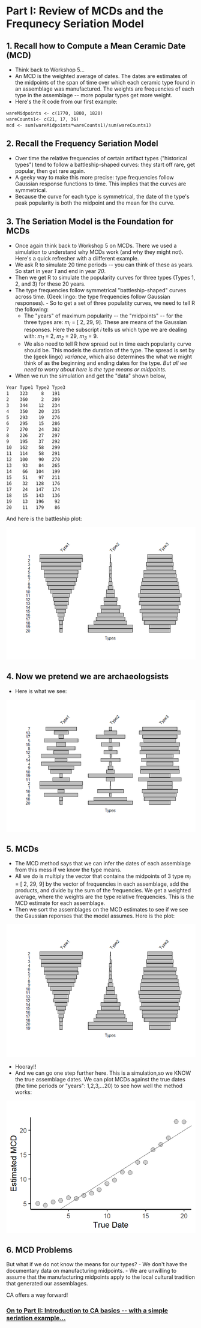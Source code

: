 # Part I: Review of MCDs and the Frequnecy Seriation Model  

## 1. Recall how to Compute a Mean Ceramic Date (MCD)
- Think back to Workshop 5...
- An MCD is the weighted average of dates. The dates are estimates of the midpoints of the span of time over which each ceramic type found in an assemblage was manufactured. The weights are frequencies of each type in the assemblage -- more popular types get more weight. 
- Here's the R code from our first example:

``` 
wareMidpoints <- c(1770, 1800, 1820) 
wareCounts1<- c(21, 17, 36) 
mcd <- sum(wareMidpoints*wareCounts1)/sum(wareCounts1)
``` 
## 2. Recall the Frequency Seriation Model
- Over time the relative frequencies of certain artifact types ("historical types") tend to follow a battleship-shaped curves: they start off rare, get popular, then get rare again.
- A geeky way to make this more precise: type frequencies follow Gaussian response functions to time. This implies that the curves are symmetrical.
- Because the curve for each type is symmetrical, the date of the type's peak popularity is both the midpoint and the mean for the curve.

## 3. The Seriation Model is the Foundation for MCDs
- Once again think back to Workshop 5 on MCDs. There we used a simulation to understand why MCDs work (and why they might not). Here's a quick refresher with a diifferent example.
- We ask R to simulate 20 time periods -- you can think of these as years. So start in year *1* and end in year *20*.  
- Then we get R to simulate the popularity curves for three types (Types 1, 2, and 3) for these 20 years. 
- The type frequencies follow symmetrical "battleship-shaped" curves across time. (Geek lingo: the type frequencies follow Gaussian responses).     - So to get a set of three populatity curves, we need to tell R the following:
	- The "years" of maximum popularity -- the "midpoints" -- for the three types are: *m<sub>i</sub>* = [ 2, 29, 9]. These are means of the Gaussian responses. Here the subscript *i* tells us which type we are dealing with: *m<sub>1</sub>* = 2, *m<sub>2</sub>* = 29, *m<sub>3</sub>* = 9.
	- We also need to tell R how spread out in time each popularity curve should be. This models the duration of the type. The spread is set by the (geek lingo) *variance*, which also determines the what we might think of as the beginning and ending dates for the type. *But all we need to worry about here is the type means or midpoints.*          
- When we run the simulation and get the "data" shown below, 
```
Year Type1 Type2 Type3
1    323     8   191
2    360     2   209
3    344    12   234
4    350    20   235
5    293    19   276
6    295    15   286
7    270    24   302
8    226    27   297
9    195    37   292
10   162    58   299
11   114    58   291
12   100    90   270
13    93    84   265
14    66   104   199
15    51    97   211
16    32   128   176
17    24   147   174
18    15   143   136
19    13   196    92
20    11   179    86
```
And here is the battleship plot: 

![](./Images/propMat.png)

## 4. Now we pretend we are archaeologsists
- Here is what we see:

![](./Images/propMatRan.png)

## 5. MCDs  
- The MCD method says that we can infer the dates of each assemblage from this mess if we know the type means. 
- All we do is multiply the vector that contains the midpoints of 3 type *m<sub>i</sub>* = [ 2, 29, 9] by the vector of frequencies in each assemblage, add the products, and divide by the sum of the frequencies. We get a weighted average, where the weights are the type relative frequencies. This is the MCD estimate for each assemblage. 
- Then we sort the assemblages on the MCD estimates to see if we see the Gaussian reponses that the model assumes. Here is the plot:

![](./Images/propMatSortedByMCD.png)

- Hooray!!
- And we can go one step further here. This is a simulation,so we KNOW the true assemblage dates. We can plot MCDs against the true dates (the time periods or "years": 1,2,3,…20) to see how well the method works: 

![](./Images/MCDxDate.png)


## 6. MCD Problems
But what if we do not know the means for our types?
	- We don't have the documentary data on manufacturing midpoints.
	- We are unwilling to assume that the manufacturing midpoints apply to the local cultural tradition that generated our assemblages.

CA offers a way forward!

### [On to Part II: Introduction to CA basics -- with a simple seriation example...](https://github.com/DAACS-Research-Consortium/DAACS-Open-Academy/blob/main/FSS2021/Workshop7/Part_II.md)




